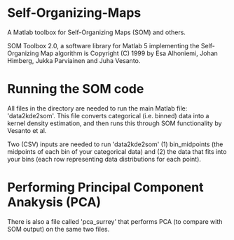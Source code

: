 # Self-Organizing-Maps
A Matlab toolbox for Self-Organizing Maps (SOM) and others.

SOM Toolbox 2.0, a software library for Matlab 5 implementing the Self-Organizing Map algorithm is Copyright (C) 1999 by Esa Alhoniemi, Johan Himberg, Jukka Parviainen and Juha Vesanto.


# Running the SOM code
All files in the directory are needed to run the main Matlab file: 'data2kde2som'. This file converts categorical (i.e. binned) data into a kernel density estimation, and then runs this through SOM functionality by Vesanto et al. 

Two (CSV) inputs are needed to run 'data2kde2som' (1) bin_midpoints (the midpoints of each bin of your categorical data) and (2) the data that fits into your bins (each row representing data distributions for each point). 

# Performing Principal Component Anakysis (PCA)
There is also a file called 'pca_surrey' that performs PCA (to compare with SOM output) on the same two files.


